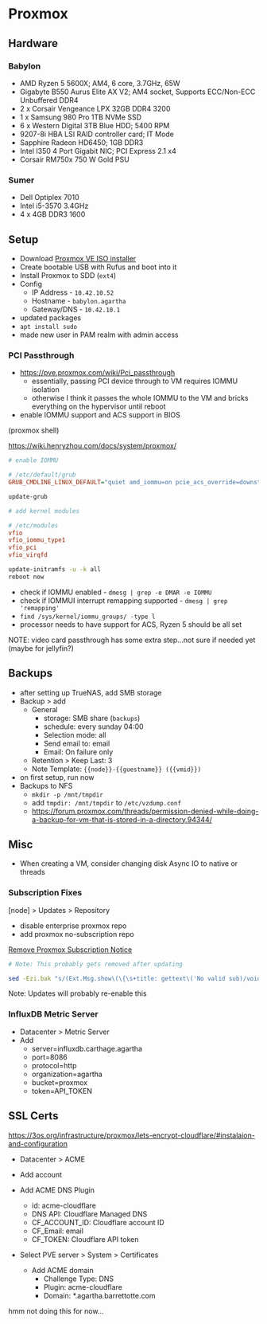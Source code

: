 # Proxmox

## Hardware

### Babylon

- AMD Ryzen 5 5600X; AM4, 6 core, 3.7GHz, 65W
- Gigabyte B550 Aurus Elite AX V2; AM4 socket, Supports ECC/Non-ECC Unbuffered DDR4
- 2 x Corsair Vengeance LPX 32GB DDR4 3200
- 1 x Samsung 980 Pro 1TB NVMe SSD
- 6 x Western Digital 3TB Blue HDD; 5400 RPM
- 9207-8i HBA LSI RAID controller card; IT Mode
- Sapphire Radeon HD6450; 1GB DDR3
- Intel I350 4 Port Gigabit NIC; PCI Express 2.1 x4
- Corsair RM750x 750 W Gold PSU

### Sumer

- Dell Optiplex 7010
- Intel i5-3570 3.4GHz
- 4 x 4GB DDR3 1600

## Setup

- Download [Proxmox VE ISO installer](https://www.proxmox.com/en/downloads/item/proxmox-ve-7-3-iso-installer)
- Create bootable USB with Rufus and boot into it
- Install Proxmox to SDD (`ext4`)
- Config
  - IP Address - `10.42.10.52`
  - Hostname - `babylon.agartha`
  - Gateway/DNS - `10.42.10.1`
- updated packages
- `apt install sudo`
- made new user in PAM realm with admin access

### PCI Passthrough

- https://pve.proxmox.com/wiki/Pci_passthrough
  - essentially, passing PCI device through to VM requires IOMMU isolation
  - otherwise I think it passes the whole IOMMU to the VM and bricks everything on the hypervisor until reboot
- enable IOMMU support and ACS support in BIOS

(proxmox shell)

https://wiki.henryzhou.com/docs/system/proxmox/

```ini
# enable IOMMU

# /etc/default/grub
GRUB_CMDLINE_LINUX_DEFAULT="quiet amd_iommu=on pcie_acs_override=downstream,multifunction"
```

```sh
update-grub
```

```ini
# add kernel modules

# /etc/modules
vfio
vfio_iommu_type1
vfio_pci
vfio_virqfd
```

```sh
update-initramfs -u -k all
reboot now
```

- check if IOMMU enabled - `dmesg | grep -e DMAR -e IOMMU`
- check if IOMMUI interrupt remapping supported - `dmesg | grep 'remapping'`
- `find /sys/kernel/iommu_groups/ -type l`
- processor needs to have support for ACS, Ryzen 5 should be all set

NOTE: video card passthrough has some extra step...not sure if needed yet (maybe for jellyfin?)

## Backups

- after setting up TrueNAS, add SMB storage
- Backup > add
  - General
    - storage: SMB share (`backups`)
    - schedule: every sunday 04:00
    - Selection mode: all
    - Send email to: email
    - Email: On failure only
  - Retention > Keep Last: 3
  - Note Template: `{{node}}-{{guestname}} ({{vmid}})`
- on first setup, run now
- Backups to NFS
  - `mkdir -p /mnt/tmpdir`
  - add `tmpdir: /mnt/tmpdir` to `/etc/vzdump.conf`
  - https://forum.proxmox.com/threads/permission-denied-while-doing-a-backup-for-vm-that-is-stored-in-a-directory.94344/

## Misc

- When creating a VM, consider changing disk Async IO to native or threads

### Subscription Fixes

[node] > Updates > Repository
  - disable enterprise proxmox repo
  - add proxmox no-subscription repo

[Remove Proxmox Subscription Notice](https://johnscs.com/remove-proxmox51-subscription-notice/)

```sh
# Note: This probably gets removed after updating

sed -Ezi.bak "s/(Ext.Msg.show\(\{\s+title: gettext\('No valid sub)/void\(\{ \/\/\1/g" /usr/share/javascript/proxmox-widget-toolkit/proxmoxlib.js && systemctl restart pveproxy.service
```

Note: Updates will probably re-enable this

### InfluxDB Metric Server

- Datacenter > Metric Server
- Add
  - server=influxdb.carthage.agartha
  - port=8086
  - protocol=http
  - organization=agartha
  - bucket=proxmox
  - token=API_TOKEN

## SSL Certs

https://3os.org/infrastructure/proxmox/lets-encrypt-cloudflare/#instalaion-and-configuration

- Datacenter > ACME
- Add account
- Add ACME DNS Plugin
  - id: acme-cloudflare
  - DNS API: Cloudflare Managed DNS
  - CF_ACCOUNT_ID: Cloudflare account ID
  - CF_Email: email
  - CF_TOKEN: Cloudflare API token

- Select PVE server > System > Certificates
  - Add ACME domain
    - Challenge Type: DNS
    - Plugin: acme-cloudflare
    - Domain: *.agartha.barrettotte.com

hmm not doing this for now...